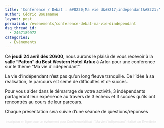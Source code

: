 ```yaml
---
title: 'Conférence / Débat : &#8220;Ma vie d&#8217;indépendant&#8221;'
author: Cédric Bousmanne
layout: post
permalink: /evenements/conference-debat-ma-vie-dindependant
dsq_thread_id:
  - 2467189972
categories:
  - Evénements
---
```

Ce <del datetime="2014-03-24T08:46:42+00:00"></del>**jeudi 24 avril dès 20h00**, nous aurons le plaisir de vous recevoir à la **salle &#8220;Patton&#8221; du Best Western Hotel Arlux** à Arlon pour une conférence sur le thème &#8220;Ma vie d&#8217;indépendant&#8221;.

La vie d&#8217;indépendant n&#8217;est pas qu&#8217;un long fleuve tranquille. De l&#8217;idée à sa réalisation, le parcours est semé de difficultés et de succès.

Pour vous aider dans le démarrage de votre activité, 3 indépendants partageront leur expérience au travers de 3 échecs et 3 succès qu&#8217;ils ont rencontrés au cours de leur parcours.

Chaque présentation sera suivie d&#8217;une séance de questions/réponses

<div style="width: 100%; text-align: left;">
  <p>
  </p>
  
  <div style="font-family: Helvetica, Arial; font-size: 10px; padding: 5px 0 5px; margin: 2px; width: 100%; text-align: left;">
    <a style="color: #ddd; text-decoration: none;" href="http://www.eventbrite.fr/r/etckt" target="_blank">Inscription en ligne pour un événement</a><span style="color: #ddd;"> pour </span><a style="color: #ddd; text-decoration: none;" href="https://www.eventbrite.fr/e/billets-conferencedebat-ma-vie-dindependant-10990461767?ref=etckt" target="_blank">Conférence/débat : &#8220;Ma vie d&#8217;indépendant&#8221;</a> <span style="color: #ddd;">réalisé par</span> <a style="color: #ddd; text-decoration: none;" href="http://www.eventbrite.fr?ref=etckt" target="_blank">Eventbrite</a>
  </div>
</div>